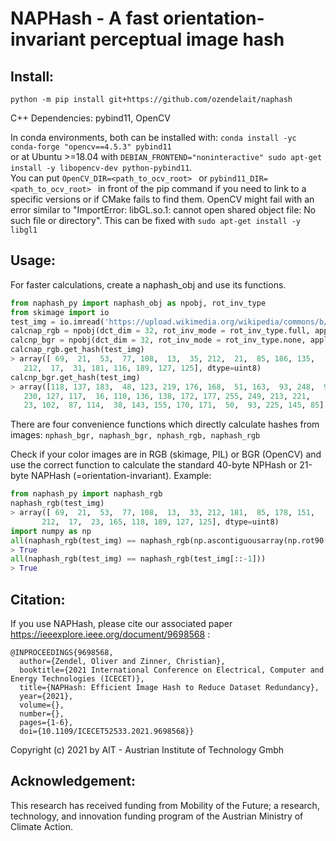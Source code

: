 # NAPHash - A fast orientation-invariant perceptual image hash

## Install:
`python -m pip install git+https://github.com/ozendelait/naphash`

C++ Dependencies: pybind11, OpenCV

In conda environments, both can be installed with: `conda install -yc conda-forge "opencv==4.5.3" pybind11`  
or at Ubuntu >=18.04 with `DEBIAN_FRONTEND="noninteractive" sudo apt-get install -y libopencv-dev python-pybind11`.  
You can put `OpenCV_DIR=<path_to_ocv_root> ` or `pybind11_DIR=<path_to_ocv_root> ` in front of the pip command if you need to link to a specific versions or if CMake fails to find them.
OpenCV might fail with an error similar to "ImportError: libGL.so.1: cannot open shared object file: No such file or directory". This can be fixed with `sudo apt-get install -y libgl1`

## Usage:
For faster calculations, create a naphash_obj and use its functions.

```python
from naphash_py import naphash_obj as npobj, rot_inv_type
from skimage import io
test_img = io.imread('https://upload.wikimedia.org/wikipedia/commons/b/b6/SIPI_Jelly_Beans_4.1.07.tiff')
calcnap_rgb = npobj(dct_dim = 32, rot_inv_mode = rot_inv_type.full, apply_center_crop = False, is_rgb = True)
calcnp_bgr = npobj(dct_dim = 32, rot_inv_mode = rot_inv_type.none, apply_center_crop = False, is_rgb = False)
calcnap_rgb.get_hash(test_img)
> array([ 69,  21,  53,  77, 108,  13,  35, 212,  21,  85, 186, 135,   5,
   212,  17,  31, 181, 116, 189, 127, 125], dtype=uint8)
calcnp_bgr.get_hash(test_img)
> array([118, 137, 183,  48, 123, 219, 176, 168,  51, 163,  93, 248,  91,
   230, 127, 117,  16, 110, 136, 138, 172, 177, 255, 249, 213, 221,
   23, 102,  87, 114,  38, 143, 155, 170, 171,  50,  93, 225, 145, 85], dtype=uint8)
```      
There are four convenience functions which directly calculate hashes from images: `nphash_bgr, naphash_bgr, nphash_rgb, naphash_rgb`

Check if your color images are in RGB (skimage, PIL) or BGR (OpenCV) and use the correct function to calculate the standard 40-byte NPHash or 21-byte NAPHash (=orientation-invariant).
Example:
```python
from naphash_py import naphash_rgb
naphash_rgb(test_img)
> array([ 69,  21,  53,  77, 108,  13,  33, 212, 181,  85, 178, 151,   4,
       212,  17,  23, 165, 118, 189, 127, 125], dtype=uint8)
import numpy as np
all(naphash_rgb(test_img) == naphash_rgb(np.ascontiguousarray(np.rot90(test_img))))
> True
all(naphash_rgb(test_img) == naphash_rgb(test_img[::-1]))
> True
```
## Citation:
If you use NAPHash, please cite our associated paper https://ieeexplore.ieee.org/document/9698568 :

    @INPROCEEDINGS{9698568,
      author={Zendel, Oliver and Zinner, Christian},
      booktitle={2021 International Conference on Electrical, Computer and Energy Technologies (ICECET)}, 
      title={NAPHash: Efficient Image Hash to Reduce Dataset Redundancy}, 
      year={2021},
      volume={},
      number={},
      pages={1-6},
      doi={10.1109/ICECET52533.2021.9698568}}

Copyright (c) 2021 by AIT - Austrian Institute of Technology Gmbh

## Acknowledgement: 
This research has received funding from Mobility of the Future; a research, technology, and innovation funding program of the Austrian Ministry of Climate Action.
